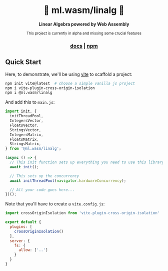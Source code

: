<div align="center">
  <h1>📐 ml.wasm/linalg 📏</h1>

  <p>
    <strong>Linear Algebra powered by Web Assembly</strong>
  </p>

  <sub>This project is currently in alpha and missing some crucial features</sub>

  <h3>
    <a href="https://ml-wasm.github.io/linalg">docs</a>
    <span> | </span>
    <a href="https://www.npmjs.com/package/@ml.wasm/linalg">npm</a>
  </h3>
</div>

## Quick Start

Here, to demonstrate, we'll be using [vite](https://vitejs.dev/) to scaffold a project:

``` sh
npm init vite@latest  # choose a simple vanilla js project
npm i vite-plugin-cross-origin-isolation
npm i @ml.wasm/linalg
```

And add this to `main.js`:

```js title="main.js"
import init, {
  initThreadPool,
  IntegersVector,
  FloatsVector,
  StringsVector,
  IntegersMatrix,
  FloatsMatrix,
  StringsMatrix,
} from '@ml.wasm/linalg';

(async () => {
  // This init function sets up everything you need to use this library
  await init();

  // This sets up the concurrency
  await initThreadPool(navigator.hardwareConcurrency);

  // All your code goes here...
})();
```

Note that you'll have to create a `vite.config.js`:

``` js title="vite.config.js"
import crossOriginIsolation from 'vite-plugin-cross-origin-isolation'

export default {
  plugins: [
    crossOriginIsolation()
  ],
  server: {
    fs: {
      allow: ['..']
    }
  }
}
```
